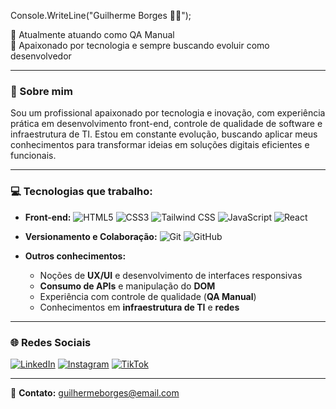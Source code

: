 Console.WriteLine("Guilherme Borges 👨‍💻");

🧪 Atualmente atuando como QA Manual  
🚀 Apaixonado por tecnologia e sempre buscando evoluir como desenvolvedor

---

### 🧠 Sobre mim

Sou um profissional apaixonado por tecnologia e inovação, com experiência prática em desenvolvimento front-end, controle de qualidade de software e infraestrutura de TI. Estou em constante evolução, buscando aplicar meus conhecimentos para transformar ideias em soluções digitais eficientes e funcionais.

---

### 💻 Tecnologias que trabalho:

- **Front-end:**
  ![HTML5](https://img.shields.io/badge/HTML5-E34F26?style=flat&logo=html5&logoColor=white)
  ![CSS3](https://img.shields.io/badge/CSS3-1572B6?style=flat&logo=css3&logoColor=white)
  ![Tailwind CSS](https://img.shields.io/badge/TailwindCSS-06B6D4?style=flat&logo=tailwind-css&logoColor=white)
  ![JavaScript](https://img.shields.io/badge/JavaScript-F7DF1E?style=flat&logo=javascript&logoColor=black)
  ![React](https://img.shields.io/badge/React-20232A?style=flat&logo=react&logoColor=61DAFB)

- **Versionamento e Colaboração:**
  ![Git](https://img.shields.io/badge/Git-F05032?style=flat&logo=git&logoColor=white)
  ![GitHub](https://img.shields.io/badge/GitHub-181717?style=flat&logo=github&logoColor=white)

- **Outros conhecimentos:**
  - Noções de **UX/UI** e desenvolvimento de interfaces responsivas
  - **Consumo de APIs** e manipulação do **DOM**
  - Experiência com controle de qualidade (**QA Manual**)
  - Conhecimentos em **infraestrutura de TI** e **redes**

---

### 🌐 Redes Sociais

[![LinkedIn](https://img.shields.io/badge/LinkedIn-0077B5?style=flat&logo=linkedin&logoColor=white)](https://linkedin.com/in/SEU_USUARIO)
[![Instagram](https://img.shields.io/badge/Instagram-E4405F?style=flat&logo=instagram&logoColor=white)](https://instagram.com/SEU_USUARIO)
[![TikTok](https://img.shields.io/badge/TikTok-000000?style=flat&logo=tiktok&logoColor=white)](https://tiktok.com/@SEU_USUARIO)

---

📩 **Contato:** guilhermeborges@email.com

